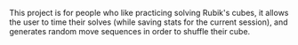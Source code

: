 This project is for people who like practicing solving Rubik's cubes, it allows the user to time their solves (while saving stats for the current session), and generates random move sequences in order to shuffle their cube.
